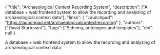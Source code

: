 {
  "title": "Archaeological Context Recording System",
  "description": ["A database + web frontend system to allow the recording and analyzing of archaeological context data"],
  "links": {
    "Launchpad": "https://launchpad.net/archaeologicalcontextrecording"
  },
  "authors": ["David Sturtevant"],
  "tags": ["Schema, ontologies and templates"],
  "doi": null
}

<!-- Generated by csv2md.R – do not edit by hand -->

A database + web frontend system to allow the recording and analyzing of archaeological context data
